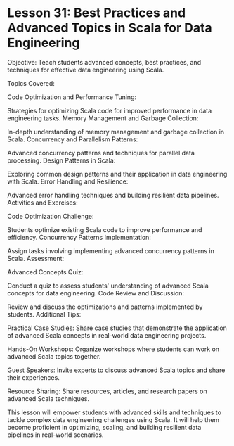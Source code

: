 # Lesson 31: Best Practices and Advanced Topics in Scala for Data Engineering

Objective: Teach students advanced concepts, best practices, and techniques for effective data engineering using Scala.

Topics Covered:

Code Optimization and Performance Tuning:

Strategies for optimizing Scala code for improved performance in data engineering tasks.
Memory Management and Garbage Collection:

In-depth understanding of memory management and garbage collection in Scala.
Concurrency and Parallelism Patterns:

Advanced concurrency patterns and techniques for parallel data processing.
Design Patterns in Scala:

Exploring common design patterns and their application in data engineering with Scala.
Error Handling and Resilience:

Advanced error handling techniques and building resilient data pipelines.
Activities and Exercises:

Code Optimization Challenge:

Students optimize existing Scala code to improve performance and efficiency.
Concurrency Patterns Implementation:

Assign tasks involving implementing advanced concurrency patterns in Scala.
Assessment:

Advanced Concepts Quiz:

Conduct a quiz to assess students' understanding of advanced Scala concepts for data engineering.
Code Review and Discussion:

Review and discuss the optimizations and patterns implemented by students.
Additional Tips:

Practical Case Studies: Share case studies that demonstrate the application of advanced Scala concepts in real-world data engineering projects.

Hands-On Workshops: Organize workshops where students can work on advanced Scala topics together.

Guest Speakers: Invite experts to discuss advanced Scala topics and share their experiences.

Resource Sharing: Share resources, articles, and research papers on advanced Scala techniques.

This lesson will empower students with advanced skills and techniques to tackle complex data engineering challenges using Scala. It will help them become proficient in optimizing, scaling, and building resilient data pipelines in real-world scenarios.

